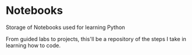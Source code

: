 # Notebooks
Storage of Notebooks used for learning Python 

From guided labs to projects, this'll be a repository of the steps I take in learning how to code.
